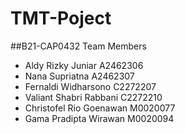 # TMT-Poject
##B21-CAP0432 Team Members
- Aldy Rizky Juniar A2462306
- Nana Supriatna A2462307
- Fernaldi Widharsono C2272207 
- Valiant Shabri Rabbani C2272210 
- Christofel Rio Goenawan M0020077 
- Gama Pradipta Wirawan M0020094 